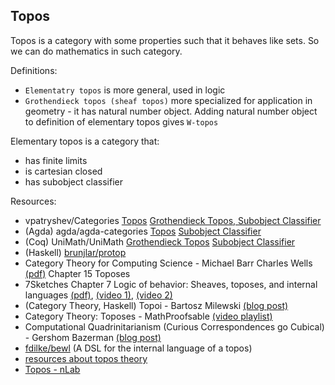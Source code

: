 ## Topos

Topos is a category with some properties such that it behaves like sets.
So we can do mathematics in such category.

Definitions:
* `Elementatry topos` is more general, used in logic
* `Grothendieck topos (sheaf topos)` more specialized for application in geometry - it has natural number object. Adding natural number object to definition of elementary topos gives `W-topos`

Elementary topos is a category that:
* has finite limits
* is cartesian closed
* has subobject classifier

Resources:
  * vpatryshev/Categories [Topos](https://github.com/vpatryshev/Categories/blob/master/src/main/scala/math/cat/topos/Topos.scala) [Grothendieck Topos, Subobject Classifier](https://github.com/vpatryshev/Categories/blob/master/src/main/scala/math/cat/topos/GrothendieckTopos.scala)
  * (Agda) agda/agda-categories [Topos](https://github.com/agda/agda-categories/blob/master/Categories/Category/Topos.agda) [Subobject Classifier](https://github.com/agda/agda-categories/blob/master/Categories/Diagram/SubobjectClassifier.agda)
  * (Coq) UniMath/UniMath [Grothendieck Topos](https://github.com/UniMath/UniMath/blob/master/UniMath/CategoryTheory/GrothendieckTopos.v) [Subobject Classifier](https://github.com/UniMath/UniMath/blob/master/UniMath/CategoryTheory/SubobjectClassifier.v)
  * (Haskell) [brunjlar/protop](https://github.com/brunjlar/protop)
  * Category Theory for Computing Science - Michael Barr Charles Wells [(pdf)](http://www.math.mcgill.ca/triples/Barr-Wells-ctcs.pdf) Chapter 15 Toposes
  * 7Sketches Chapter 7 Logic of behavior: Sheaves, toposes, and internal languages [(pdf)](http://math.mit.edu/~dspivak/teaching/sp18/7Sketches.pdf), [(video 1)](https://www.youtube.com/watch?v=Cf3tsAeGhBg), [(video 2)](https://www.youtube.com/watch?v=wF-khda2i4c)
  * (Category Theory, Haskell) Topoi - Bartosz Milewski [(blog post)](https://bartoszmilewski.com/2017/07/22/topoi/)
  * Category Theory: Toposes - MathProofsable [(video playlist)](https://www.youtube.com/watch?v=gKYpvyQPhZo&list=PL4FD0wu2mjWM3ZSxXBj4LRNsNKWZYaT7k)
  * Computational Quadrinitarianism (Curious Correspondences go Cubical) - Gershom Bazerman [(blog post)](http://comonad.com/reader/2018/computational-quadrinitarianism-curious-correspondences-go-cubical/)
  * [fdilke/bewl](https://github.com/fdilke/bewl) (A DSL for the internal language of a topos)
  * [resources about topos theory](./ComputationalTrinitarianism.MD#topos-theory)
  * [Topos - nLab](https://ncatlab.org/nlab/show/topos)